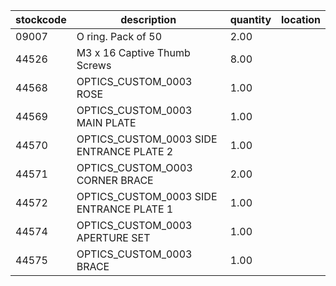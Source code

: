 |stockcode|description|quantity|location|
|---------|-----------|--------|--------|
|09007|O ring.  Pack of 50|2.00||
|44526|M3 x 16 Captive Thumb Screws|8.00||
|44568|OPTICS_CUSTOM_0003 ROSE|1.00||
|44569|OPTICS_CUSTOM_0003 MAIN PLATE|1.00||
|44570|OPTICS_CUSTOM_0003 SIDE ENTRANCE PLATE 2|1.00||
|44571|OPTICS_CUSTOM_O003 CORNER BRACE|2.00||
|44572|OPTICS_CUSTOM_0003 SIDE ENTRANCE PLATE 1|1.00||
|44574|OPTICS_CUSTOM_0003 APERTURE SET|1.00||
|44575|OPTICS_CUSTOM_0003 BRACE|1.00||
